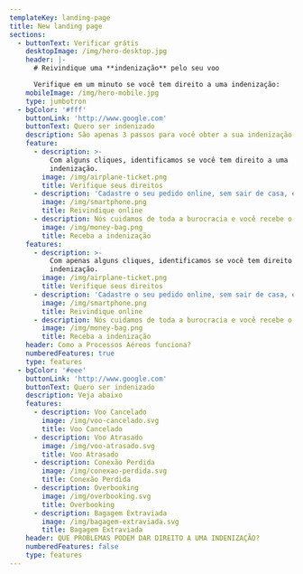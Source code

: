 ```yaml
---
templateKey: landing-page
title: New landing page
sections:
  - buttonText: Verificar grátis
    desktopImage: /img/hero-desktop.jpg
    header: |-
      # Reivindique uma **indenização** ‍pelo seu voo

      Verifique em um minuto se você tem direito a uma indenização:
    mobileImage: /img/hero-mobile.jpg
    type: jumbotron
  - bgColor: '#fff'
    buttonLink: 'http://www.google.com'
    buttonText: Quero ser indenizado
    description: São apenas 3 passos para você obter a sua indenização!
    feature:
      - description: >-
          Com alguns cliques, identificamos se você tem direito a uma
          indenização.
        image: /img/airplane-ticket.png
        title: Verifique seus direitos
      - description: 'Cadastre o seu pedido online, sem sair de casa, em apenas 5 minutos.'
        image: /img/smartphone.png
        title: Reivindique online
      - description: Nós cuidamos de toda a burocracia e você recebe o seu dinheiro.
        image: /img/money-bag.png
        title: Receba a indenização
    features:
      - description: >-
          Com apenas alguns cliques, identificamos se você tem direito a uma
          indenização.
        image: /img/airplane-ticket.png
        title: Verifique seus direitos
      - description: 'Cadastre o seu pedido online, sem sair de casa, em apenas 5 minutos.'
        image: /img/smartphone.png
        title: Reivindique online
      - description: Nós cuidamos de toda a burocracia e você recebe o seu dinheiro.
        image: /img/money-bag.png
        title: Receba a indenização
    header: Como a Processos Aéreos funciona?
    numberedFeatures: true
    type: features
  - bgColor: '#eee'
    buttonLink: 'http://www.google.com'
    buttonText: Quero ser indenizado
    description: Veja abaixo
    features:
      - description: Voo Cancelado
        image: /img/voo-cancelado.svg
        title: Voo Cancelado
      - description: Voo Atrasado
        image: /img/voo-atrasado.svg
        title: Voo Atrasado
      - description: Conexão Perdida
        image: /img/conexao-perdida.svg
        title: Conexão Perdida
      - description: Overbooking
        image: /img/overbooking.svg
        title: Overbooking
      - description: Bagagem Extraviada
        image: /img/bagagem-extraviada.svg
        title: Bagagem Extraviada
    header: QUE PROBLEMAS PODEM DAR DIREITO A UMA INDENIZAÇÃO?
    numberedFeatures: false
    type: features
---
```


